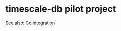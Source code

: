 # timescale-db pilot project
See also: [Go integration](https://docs.timescale.com/quick-start/latest/golang/#connect-to-timescaledb)
